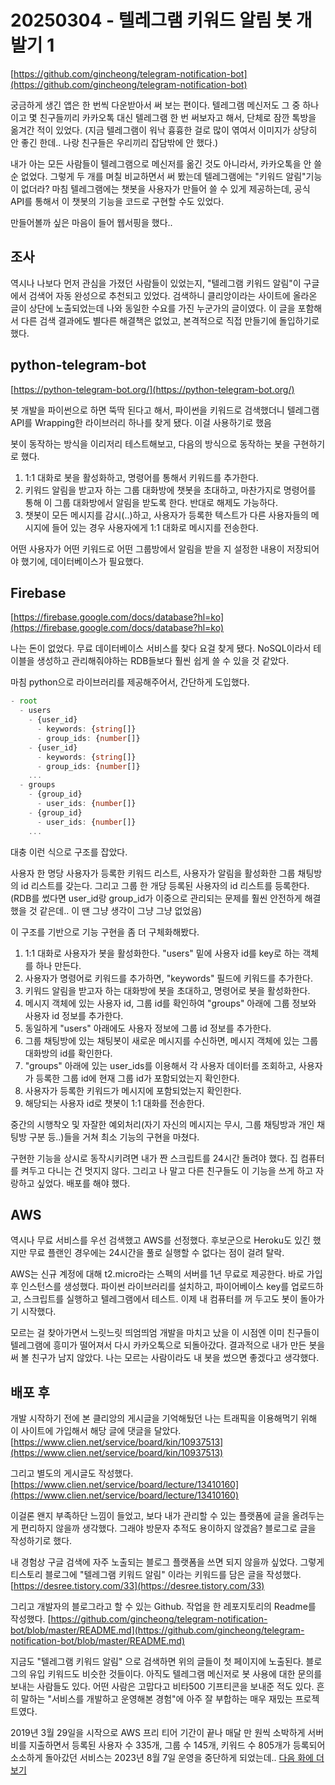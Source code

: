 # 20250304 - 텔레그램 키워드 알림 봇 개발기 1

[https://github.com/gincheong/telegram-notification-bot](https://github.com/gincheong/telegram-notification-bot)

궁금하게 생긴 앱은 한 번씩 다운받아서 써 보는 편이다.
텔레그램 메신저도 그 중 하나이고
몇 친구들끼리 카카오톡 대신 텔레그램 한 번 써보자고 해서, 단체로 잠깐 톡방을 옮겨간 적이 있었다.
(지금 텔레그램이 워낙 흉흉한 걸로 많이 엮여서 이미지가 상당히 안 좋긴 한데.. 나랑 친구들은 우리끼리 잡담밖에 안 했다.)

내가 아는 모든 사람들이 텔레그램으로 메신저를 옮긴 것도 아니라서, 카카오톡을 안 쓸 순 없었다.
그렇게 두 개를 며칠 비교하면서 써 봤는데 텔레그램에는 "키워드 알림"기능이 없더라?
마침 텔레그램에는 챗봇을 사용자가 만들어 쓸 수 있게 제공하는데, 공식 API를 통해서 이 챗봇의 기능을 코드로 구현할 수도 있었다.

만들어볼까 싶은 마음이 들어 웹서핑을 했다..

## 조사

역시나 나보다 먼저 관심을 가졌던 사람들이 있었는지, "텔레그램 키워드 알림"이 구글에서 검색어 자동 완성으로 추천되고 있었다.
검색하니 클리앙이라는 사이트에 올라온 글이 상단에 노출되었는데 나와 동일한 수요를 가진 누군가의 글이였다.
이 글을 포함해서 다른 검색 결과에도 별다른 해결책은 없었고, 본격적으로 직접 만들기에 돌입하기로 했다.

## python-telegram-bot

[https://python-telegram-bot.org/](https://python-telegram-bot.org/)

봇 개발을 파이썬으로 하면 뚝딱 된다고 해서, 파이썬을 키워드로 검색했더니
텔레그램 API를 Wrapping한 라이브러리 하나를 찾게 됐다. 이걸 사용하기로 했음

봇이 동작하는 방식을 이리저리 테스트해보고, 다음의 방식으로 동작하는 봇을 구현하기로 했다.

1. 1:1 대화로 봇을 활성화하고, 명령어를 통해서 키워드를 추가한다.
2. 키워드 알림을 받고자 하는 그룹 대화방에 챗봇을 초대하고, 마찬가지로 명령어를 통해 이 그룹 대화방에서 알림을 받도록 한다. 반대로 해제도 가능하다.
3. 챗봇이 모든 메시지를 감시(..)하고, 사용자가 등록한 텍스트가 다른 사용자들의 메시지에 들어 있는 경우 사용자에게 1:1 대화로 메시지를 전송한다.

어떤 사용자가 어떤 키워드로 어떤 그룹방에서 알림을 받을 지 설정한 내용이 저장되어야 했기에, 데이터베이스가 필요했다.

## Firebase

[https://firebase.google.com/docs/database?hl=ko](https://firebase.google.com/docs/database?hl=ko)

나는 돈이 없었다. 무료 데이터베이스 서비스를 찾다 요걸 찾게 됐다.
NoSQL이라서 테이블을 생성하고 관리해줘야하는 RDB들보다 훨씬 쉽게 쓸 수 있을 것 같았다.

마침 python으로 라이브러리를 제공해주어서, 간단하게 도입했다.

```ts
- root
  - users
    - {user_id}
      - keywords: {string[]}
      - group_ids: {number[]}
    - {user_id}
      - keywords: {string[]}
      - group_ids: {number[]}
    ...
  - groups
    - {group_id}
      - user_ids: {number[]}
    - {group_id}
      - user_ids: {number[]}
    ...
```

대충 이런 식으로 구조를 잡았다.

사용자 한 명당 사용자가 등록한 키워드 리스트, 사용자가 알림을 활성화한 그룹 채팅방의 id 리스트를 갖는다.
그리고 그룹 한 개당 등록된 사용자의 id 리스트를 등록한다.
(RDB를 썼다면 user_id랑 group_id가 이중으로 관리되는 문제를 훨씬 안전하게 해결했을 것 같은데.. 이 땐 그냥 생각이 그냥 그냥 없었음)

이 구조를 기반으로 기능 구현을 좀 더 구체화해봤다.

1. 1:1 대화로 사용자가 봇을 활성화한다. "users" 밑에 사용자 id를 key로 하는 객체를 하나 만든다.
2. 사용자가 명령어로 키워드를 추가하면, "keywords" 필드에 키워드를 추가한다.
3. 키워드 알림을 받고자 하는 대화방에 봇을 초대하고, 명령어로 봇을 활성화한다.
4. 메시지 객체에 있는 사용자 id, 그룹 id를 확인하여 "groups" 아래에 그룹 정보와 사용자 id 정보를 추가한다.
5. 동일하게 "users" 아래에도 사용자 정보에 그룹 id 정보를 추가한다.
6. 그룹 채팅방에 있는 채팅봇이 새로운 메시지를 수신하면, 메시지 객체에 있는 그룹 대화방의 id를 확인한다.
7. "groups" 아래에 있는 user_ids를 이용해서 각 사용자 데이터를 조회하고, 사용자가 등록한 그룹 id에 현재 그룹 id가 포함되었는지 확인한다.
8. 사용자가 등록한 키워드가 메시지에 포함되었는지 확인한다.
9. 해당되는 사용자 id로 챗봇이 1:1 대화를 전송한다.

중간의 시행착오 및 자잘한 예외처리(자기 자신의 메시지는 무시, 그룹 채팅방과 개인 채팅방 구분 등..)들을 거쳐 최소 기능의 구현을 마쳤다.

구현한 기능을 상시로 동작시키려면 내가 짠 스크립트를 24시간 돌려야 했다. 집 컴퓨터를 켜두고 다니는 건 멋지지 않다.
그리고 나 말고 다른 친구들도 이 기능을 쓰게 하고 자랑하고 싶었다. 배포를 해야 했다.

## AWS

역시나 무료 서비스를 우선 검색했고 AWS를 선정했다. 후보군으로 Heroku도 있긴 했지만 무료 플랜인 경우에는 24시간을 풀로 실행할 수 없다는 점이 걸려 탈락.

AWS는 신규 계정에 대해 t2.micro라는 스펙의 서버를 1년 무료로 제공한다. 바로 가입 후 인스턴스를 생성했다.
파이썬 라이브러리를 설치하고, 파이어베이스 key를 업로드하고, 스크립트를 실행하고 텔레그램에서 테스트.
이제 내 컴퓨터를 꺼 두고도 봇이 돌아가기 시작했다.

모르는 걸 찾아가면서 느릿느릿 띄엄띄엄 개발을 마치고 났을 이 시점엔 이미 친구들이 텔레그램에 흥미가 떨어져서 다시 카카오톡으로 되돌아갔다.
결과적으로 내가 만든 봇을 써 볼 친구가 남지 않았다. 나는 모르는 사람이라도 내 봇을 썼으면 좋겠다고 생각했다.

## 배포 후

개발 시작하기 전에 본 클리앙의 게시글을 기억해뒀던 나는 트래픽을 이용해먹기 위해 이 사이트에 가입해서 해당 글에 댓글을 달았다. [https://www.clien.net/service/board/kin/10937513](https://www.clien.net/service/board/kin/10937513)

그리고 별도의 게시글도 작성했다. [https://www.clien.net/service/board/lecture/13410160](https://www.clien.net/service/board/lecture/13410160)

이걸론 왠지 부족하단 느낌이 들었고, 보다 내가 관리할 수 있는 플랫폼에 글을 올려두는 게 편리하지 않을까 생각했다.
그래야 방문자 추적도 용이하지 않겠음? 블로그로 글을 작성하기로 했다.

내 경험상 구글 검색에 자주 노출되는 블로그 플랫폼을 쓰면 되지 않을까 싶었다. 그렇게 티스토리 블로그에 "텔레그램 키워드 알림" 이라는 키워드를 담은 글을 작성했다. [https://desree.tistory.com/33](https://desree.tistory.com/33)

그리고 개발자의 블로그라고 할 수 있는 Github.
작업을 한 레포지토리의 Readme를 작성했다. [https://github.com/gincheong/telegram-notification-bot/blob/master/README.md](https://github.com/gincheong/telegram-notification-bot/blob/master/README.md)

지금도 "텔레그램 키워드 알림" 으로 검색하면 위의 글들이 첫 페이지에 노출된다. 블로그의 유입 키워드도 비슷한 것들이다.
아직도 텔레그램 메신저로 봇 사용에 대한 문의를 보내는 사람들도 있다.
어떤 사람은 고맙다고 비타500 기프티콘을 보내준 적도 있다.
흔히 말하는 "서비스를 개발하고 운영해본 경험"에 아주 잘 부합하는 매우 재밌는 프로젝트였다.

2019년 3월 29일을 시작으로
AWS 프리 티어 기간이 끝나 매달 만 원씩 소박하게 서버비를 지출하면서
등록된 사용자 수 335개, 그룹 수 145개, 키워드 수 805개가 등록되어
소소하게 돌아갔던 서비스는 2023년 8월 7일 운영을 중단하게 되었는데.. [다음 화에 더보기](/articles/202503/20250306/20250306%20-%20텔레그램%20키워드%20알림%20봇%20개발기%202)
